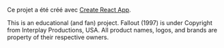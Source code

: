 ﻿Ce projet a été créé avec [Create React App](https://github.com/facebookincubator/create-react-app).

This is an educational (and fan) project. Fallout (1997) is under Copyright from Interplay Productions, USA. All product names, logos, and brands are property of their respective owners.
 
